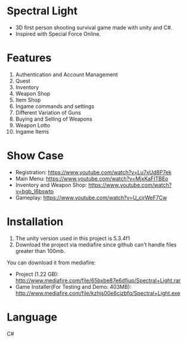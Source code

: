 # Spectral Light

- 3D first person shooting survival game made with unity and C#.
- Inspired with Special Force Online.

# Features

1. Authentication and Account Management
2. Quest
3. Inventory
4. Weapon Shop
5. Item Shop
6. Ingame commands and settings
7. Different Variation of Guns
8. Buying and Selling of Weapons
9. Weapon Lotto
10. Ingame Items

# Show Case
- Registration: https://www.youtube.com/watch?v=Lu7xUd8P7ek
- Main Menu: https://www.youtube.com/watch?v=MjxKaFITBEo
- Inventory and Weapon Shop: https://www.youtube.com/watch?v=bgb_I6bswto
- Gameplay: https://www.youtube.com/watch?v=U_cjrWeF7Cw


# Installation

1. The unity version used in this project is 5.3.4f1
2. Download the project via mediafire since github can't handle files greater than 100mb.

You can download it from mediafire:
- Project (1.22 GB): http://www.mediafire.com/file/65bxbe87e6dfiup/Spectral+Light.rar
- Game Installer(For Testing and Demo: 403MB): http://www.mediafire.com/file/kzhjs00e6cjzbfq/Spectral+Light.exe

# Language
C#
